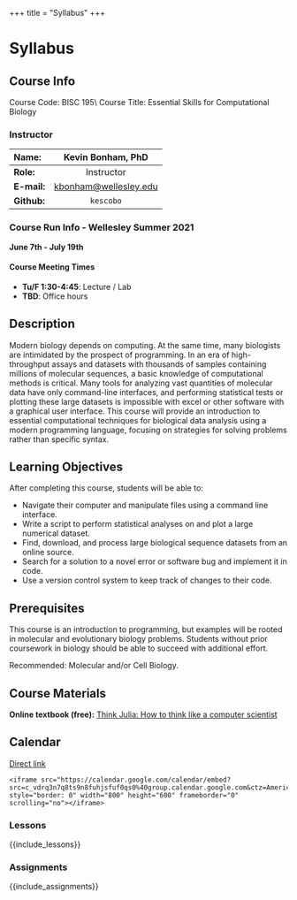 +++
title = "Syllabus"
+++

# Syllabus

## Course Info

Course Code: BISC 195\\
Course Title: Essential Skills for Computational Biology

### Instructor
| **Name:**         | Kevin Bonham, PhD      |
|:------------------|:----------------------:|
| **Role:**         | Instructor             |
| **E-mail:**        | kbonham@wellesley.edu |
| **Github:**       | `kescobo`              |

### Course Run Info - Wellesley Summer 2021

**June 7th - July 19th**

#### Course Meeting Times

- **Tu/F 1:30-4:45**: Lecture / Lab
- **TBD**: Office hours

## Description

Modern biology depends on computing.
At the same time, many biologists are intimidated by the prospect of programming.
In an era of high-throughput assays
and datasets with thousands of samples containing millions of molecular sequences,
a basic knowledge of computational methods is critical.
Many tools for analyzing vast quantities of molecular data have only command-line interfaces,
and performing statistical tests or plotting these large datasets
is impossible with excel or other software with a graphical user interface.
This course will provide an introduction to essential computational techniques
for biological data analysis using a modern programming language,
focusing on strategies for solving problems rather than specific syntax.

## Learning Objectives

After completing this course, students will be able to:

- Navigate their computer and manipulate files using a command line interface.
- Write a script to perform statistical analyses on and plot a large numerical dataset.
- Find, download, and process large biological sequence datasets from an online source.
- Search for a solution to a novel error or software bug and implement it in code.
- Use a version control system to keep track of changes to their code.

## Prerequisites

This course is an introduction to programming,
but examples will be rooted in molecular and evolutionary biology problems.
Students without prior coursework in biology should be able to succeed with additional effort.

Recommended: Molecular and/or Cell Biology.

## Course Materials

**Online textbook (free):**
[Think Julia: How to think like a computer scientist](https://benlauwens.github.io/ThinkJulia.jl/latest/book.html)

## Calendar

[Direct link](https://calendar.google.com/calendar/u/0?cid=Y192ZHJxM243cTh0czluOGZ1aGpzZnVmMHFzMEBncm91cC5jYWxlbmRhci5nb29nbGUuY29t)

~~~
<iframe src="https://calendar.google.com/calendar/embed?src=c_vdrq3n7q8ts9n8fuhjsfuf0qs0%40group.calendar.google.com&ctz=America%2FNew_York" style="border: 0" width="800" height="600" frameborder="0" scrolling="no"></iframe>
~~~

### Lessons

{{include_lessons}}

### Assignments

{{include_assignments}}